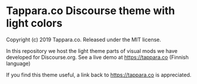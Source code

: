 # Tappara.co Discourse theme with light colors

Copyright (c) 2019 Tappara.co. Released under the MIT license.

In this repository we host the light theme parts of visual mods we have developed for Discourse.org. See a live demo at https://tappara.co (Finnish language)

If you find this theme useful, a link back to https://tappara.co is appreciated.
